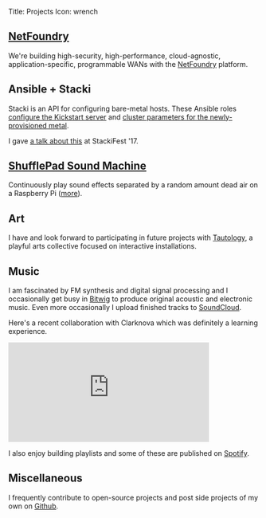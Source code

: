 Title: Projects
Icon: wrench

## [NetFoundry](https://netfoundry.io/)

We're building high-security, high-performance, cloud-agnostic, application-specific, programmable WANs with the [NetFoundry](https://netfoundry.io/) platform.

## Ansible + Stacki
Stacki is an API for configuring bare-metal hosts. These Ansible roles [configure the Kickstart server](https://galaxy.ansible.com/qrkourier/stacki-frontend/) and [cluster parameters for the newly-provisioned metal](https://galaxy.ansible.com/qrkourier/stacki-backend/).

I gave [a talk about this](https://slideslive.com/38900726/postkick-cluster-independence-with-ansible) at StackiFest '17.

## [ShufflePad Sound Machine](https://github.com/qrkourier/shufflepad-sound-machine)
Continuously play sound effects separated by a random amount dead air on a Raspberry Pi ([more](https://github.com/qrkourier/shufflepad-sound-machine)).

## Art
I have and look forward to participating in future projects with [Tautology](http://tautology.io/), a playful arts collective focused on interactive installations.

## Music
I am fascinated by FM synthesis and digital signal processing and I occasionally get busy in [Bitwig](https://www.bitwig.com/) to produce original acoustic and electronic music. Even more occasionally I upload finished tracks to [SoundCloud](https://soundcloud.com/qrkourier).

Here's a recent collaboration with Clarknova which was definitely a learning experience.
<iframe width="80%" height="200" scrolling="no" frameborder="no" allow="autoplay" src="https://w.soundcloud.com/player/?url=https%3A//api.soundcloud.com/tracks/418062580&color=%23ff5500&auto_play=false&hide_related=false&show_comments=true&show_user=true&show_reposts=false&show_teaser=true&visual=true"></iframe>

I also enjoy building playlists and some of these are published on [Spotify](https://open.spotify.com/user/128656604?si=Gihepa1zS9iOx3A2xvSYRg).

## Miscellaneous
I frequently contribute to open-source projects and post side projects of my own on [Github](https://github.com/qrkourier).
